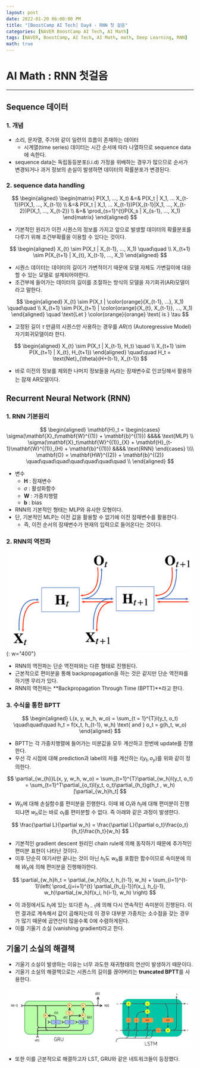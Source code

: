 ```yaml
---
layout: post
date: 2022-01-20 06:00:00 PM
title: "[BoostCamp AI Tech] Day4 - RNN 첫 걸음"
categories: [NAVER BoostCamp AI Tech, AI Math]
tags: [NAVER, BoostCamp, AI Tech, AI Math, math, Deep Learning, RNN]
math: true
---
```

# AI Math : RNN 첫걸음

---

## Sequence 데이터

### 1. 개념

- 소리, 문자열, 주가와 같이 일련의 흐름이 존재하는 데이터
    - 시계열(time series) 데이터는 시간 순서에 따라 나열하므로 sequence data에 속한다.
- sequence data는 독립동등분포(i.i.d) 가정을 위배하는 경우가 많으므로 순서가 변경되거나 과거 정보의 손실이 발생하면 데이터의 확률분포가 변경된다.

### 2. sequence data handling

$$
\begin{aligned}
\begin{matrix}
P(X_1, ..., X_t) &=& P(X_t | X_1, ... X_{t-1})P(X_1, ..., X_{t-1})  \\
&=& P(X_t | X_1, ... X_{t-1})P(X_{t-1}|X_1, ..., X_{t-2})P(X_1, ..., X_{t-2}) \\
&=& \prod_{s=1}^{t}P(X_s | X_{s-1}, ..., X_1)
\end{matrix}
\end{aligned}
$$  

- 기본적인 원리가 이전 시퀀스의 정보를 가지고 앞으로 발생할 데이터의 확률분포를 다루기 위해 조건부확률을 이용할 수 있다는 것이다.

$$
\begin{aligned}
X_{t} \sim P(X_t | X_{t-1}, ..., X_1) \quad\quad \\
X_{t+1} \sim P(X_{t+1} | X_{t}, X_{t-1}, ..., X_1) 
\end{aligned}
$$

- 시퀀스 데이터는 데이터의 길이가 가변적이기 때문에 모델 자체도 가변길이에 대응할 수 있는 모델로 설계되어야한다.
- 조건부에 들어가는 데이터의 길이를 조절하는 방식의 모델을 자기회귀(AR)모델이라고 말한다.

$$
\begin{aligned}
X_{t} \sim P(X_t | \color{orange}{X_{t-1}, ...}, X_1) \quad\quad \\
X_{t+1} \sim P(X_{t+1} | \color{orange}{X_{t}, X_{t-1}}, ..., X_1) 
\end{aligned} \quad \text{Let } \color{orange}{orange} \text{ is } \tau
$$

- 고정된 길이 $\tau$ 만큼의 시퀀스만 사용하는 경우를 $AR(\tau)$ (Autoregressive Model) 자기회귀모델이라 한다.

$$
\begin{aligned}
X_{t} \sim P(X_t | X_{t-1}, H_t) \quad \\
X_{t+1} \sim P(X_{t+1} | X_{t}, H_{t+1}) 
\end{aligned} \quad\quad H_t = \text{Net}_{\theta}(H+{t-1}, X_{t-1})
$$

- 바로 이전의 정보를 제외한 나머지 정보들을 $H_t$라는 잠재변수로 인코딩해서 활용하는 잠재 AR모델이다.

## Recurrent Neural Network (RNN)

### 1. RNN 기본원리

$$
\begin{aligned}
\mathbf{H}_t = 
\begin{cases}
\sigma(\mathbf{X}_t\mathbf{W}^{(1)} + \mathbf{b}^{(1)}) &&&& \text{MLP} \\
\sigma(\mathbf{X}_t\mathbf{W}^{(1)}_{X} + \mathbf{H}_{t-1}\mathbf{W}^{(1)}_{H} + \mathbf{b}^{(1)})  &&&& \text{RNN}
\end{cases} \\\\
\mathbf{O} = \mathbf{HW}^{(2)} + \mathbf{b}^{(2)} \quad\quad\quad\quad\quad\quad\quad \\ 
\end{aligned}
$$  

- 변수
    - $\mathbf{H}$ : 잠재변수
    - $\sigma$ : 활성화함수
    - $\mathbf{W}$ : 가중치행렬
    - $\mathbf{b}$ : bias
- RNN의 기본적인 형태는 MLP와 유사한 모형이다. 
- 단, 기본적인 MLP는 이전 값을 활용할 수 없기에 이전 잠재변수를 활용한다. 
    - 즉, 이전 순서의 잠재변수가 현재의 입력으로 들어온다는 것이다.

### 2. RNN의 역전파

![](/image/boostcamp/aimath/bptt.png){: w="400"}

- RNN의 역전파는 단순 역전파와는 다른 형태로 진행된다.
- 근본적으로 편미분을 통해 backpropagation을 하는 것은 같지만 단순 역전파를 하기엔 무리가 있다.
- RNN의 역전파는 **Backpropagation Through Time (BPTT)**라고 한다.

### 3. 수식을 통한 BPTT

$$
\begin{aligned}
L(x, y, w_h, w_o) = \sum_{t = 1}^{T}l(y_t, o_t) \quad\quad\quad h_t = f(x_t, h_{t-1}, w_h) \text{ and } o_t = g(h_t, w_o)
\end{aligned}
$$  

- BPTT는 각 가중치행렬에 들어가는 미분값을 모두 계산하고 한번에 update를 진행한다.
- 우선 각 시점에 대해 prediction과 label의 차를 계산하는 $l(y_t,o_y)$를 위와 같이 정의한다.

$$
\partial_{w_{h}}L(x, y, w_h, w_o) = \sum_{t=1}^{T}\partial_{w_h}l(y_t, o_t) = \sum_{t=1}^T\partial_{o_t}l(y_t, o_t)\partial_{h_t}g(h_t , w_h)[\partial_{w_h}h_t]
$$  

- $W_h$에 대해 손실함수를 편미분을 진행한다. 이때 왜 $O_t$와 $h_t$에 대해 편미분이 진행되냐면 $w_h$로는 바로 $o_t$를 편미분할 수 없다. 즉 아래와 같은 과정이 발생한다.

$$
\frac{\partial L}{\partial w_h} = \frac{\partial L}{\partial o_t}\frac{o_t}{h_t}\frac{h_t}{w_h}
$$  

- 기본적인 gradient descent 원리인 chain rule에 의해 동작하기 때문에 추가적인 편미분 표현이 나타난 것이다. 
- 이후 단순히 여기서만 끝나는 것이 아닌 $h_t$도 $w_h$를 포함한 함수이므로 속미분에 의해 $W_h$에 의해 편미분을 진행해야한다.  

$$
\partial_{w_h}h_t = \partial_{w_h}f(x_t, h_{t-1}, w_h) + \sum_{i=1}^{t-1}\left( \prod_{j=i+1}^{t} \partial_{h_{j-1}}f(x_j, h_{j-1}, w_h)\partial_{w_h}f(x_i, h{i-1}, w_h) \right)
$$  

- 이 과정에서도 $h_t$에 있는 또다른 $h_{t-1}$에 의해 다시 연속적인 속미분이 진행된다. 이런 결과로 계속해서 값이 곱해지는데 이 경우 대부분 가중치는 소수점을 갖는 경우가 많기 때문에 곱연산이 많을수록 0에 수렴하게된다.
- 이를 기울기 소실 (vanishing gradient)라고 한다.

## 기울기 소실의 해결책

- 기울기 소실이 발생하는 이유는 너무 과도한 재귀형태의 연산이 발생하기 때문이다.
- 기울기 소실의 해결책으로는 시퀀스의 길이를 끊어버리는 **truncated BPTT**를 사용한다.

![](/image/boostcamp/aimath/lstmgru.png)  

- 또한 이를 근본적으로 해결하고자 LST, GRU와 같은 네트워크들이 등장했다.